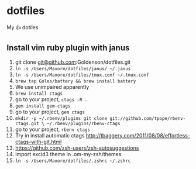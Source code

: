 # dotfiles
My :+1: dotiles

## Install vim ruby plugin with janus
1. git clone git@github.com:Goldenson/dotfiles.git
2. `ln -s /Users/Maxore/dotfiles/janus/ ~/.janus`
3. `ln -s /Users/Maxore/dotfiles/tmux.conf ~/.tmux.conf`
4. `brew tap Goles/battery && brew install battery`
5. We use unimpaired apparently
6. `brew install ctags`
7. go to your project, `ctags -R .`
8. `gem install gem-ctags`
9. go to your project, `gem ctags`
10. `mkdir -p ~/.rbenv/plugins
git clone git://github.com/tpope/rbenv-ctags.git \
  ~/.rbenv/plugins/rbenv-ctags`
11. go to your project, `rbenv ctags`
12. Try in install automatic ctags http://tbaggery.com/2011/08/08/effortless-ctags-with-git.html
13. https://github.com/zsh-users/zsh-autosuggestions
14. import excid3 theme in .om-my-zsh/themes
15. `ln -s /Users/Maxore/dotfiles/.zshrc ~/.zshrc`
